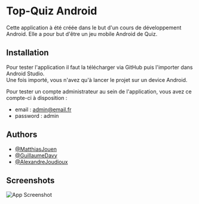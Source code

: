 
# Top-Quiz Android

Cette application à été créée dans le but d'un cours de développement Android.
Elle a pour but d'être un jeu mobile Android de Quiz.




## Installation

Pour tester l'application il faut la télécharger via GitHub puis l'importer dans Android Studio.\
Une fois importé, vous n'avez qu'à lancer le projet sur un device Android. 

Pour tester un compte administrateur au sein de l'application, vous avez ce compte-ci à disposition :
- email : admin@email.fr
- password : admin


## Authors

- [@MatthiasJouen](https://www.github.com/MatthiasJouen)
- [@GuillaumeDavy](https://www.github.com/GuillaumeDavy)
- [@AlexandreJoudioux](https://www.github.com/Vitrox77)
## Screenshots

![App Screenshot](https://via.placeholder.com/468x300?text=App+Screenshot+Here)


